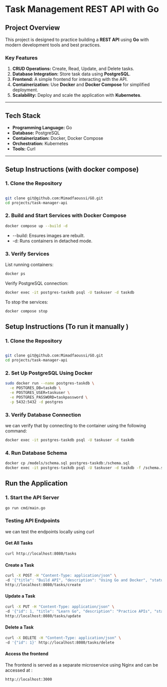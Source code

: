 # **Task Management REST API with Go**

## **Project Overview**

This project is designed to practice building a **REST API** using **Go** with modern development tools and best practices.

###  **Key Features**
1. **CRUD Operations:** Create, Read, Update, and Delete tasks.  
2. **Database Integration:** Store task data using **PostgreSQL**.
3. **Frontend:** A simple frontend for interacting with the API.
4. **Containerization:** Use **Docker** and **Docker Compose** for simplified deployment.  
5. **Scalability:** Deploy and scale the application with **Kubernetes**.  

---

## **Tech Stack**

- **Programming Language:** Go  
- **Database:** PostgreSQL  
- **Containerization:** Docker, Docker Compose  
- **Orchestration:** Kubernetes  
- **Tools:** Curl  

---


## **Setup Instructions (with docker compose)**

###  1. Clone the Repository


```bash

git clone git@github.com:Mimadfaoussi/GO.git
cd projects/task-manager-api
```

###  2. Build and Start Services with Docker Compose

```bash
docker compose up --build -d
```
<ul>
<li> --build: Ensures images are rebuilt. </li>
<li> -d: Runs containers in detached mode. </li>
</ul>


###  3. Verify Services
List running containers:
```bash
docker ps
```

Verify PostgreSQL connection:
```bash
docker exec -it postgres-taskdb psql -U taskuser -d taskdb
```

To stop the services:

```bash
docker compose stop
```

## **Setup Instructions (To run it manually )**

### 1. Clone the Repository


```bash

git clone git@github.com:Mimadfaoussi/GO.git
cd projects/task-manager-api
```

###  2. Set Up PostgreSQL Using Docker

```bash
sudo docker run --name postgres-taskdb \
  -e POSTGRES_DB=taskdb \
  -e POSTGRES_USER=taskuser \
  -e POSTGRES_PASSWORD=taskpassword \
  -p 5432:5432 -d postgres
```

### 3. Verify Database Connection 

we can verify that by connecting to the container using the following command:

```bash
docker exec -it postgres-taskdb psql -U taskuser -d taskdb
```

### 4. Run Database Schema 

```bash
docker cp /models/schema.sql postgres-taskdb:/schema.sql
docker exec -it postgres-taskdb psql -U taskuser -d taskdb -f /schema.sql
```


##  Run the Application

###  1. Start the API Server
```bash
go run cmd/main.go
```

###  Testing API Endpoints

we can test the endpoints locally using curl


####  Get All Tasks

```bash
curl http://localhost:8080/tasks
```


####  Create a Task

```bash
curl -X POST -H "Content-Type: application/json" \
-d '{"title": "Build API", "description": "Using Go and Docker", "status": "Pending"}' \
http://localhost:8080/tasks/create

```
#### Update a Task

```bash
curl -X PUT -H "Content-Type: application/json" \
-d '{"id": 1, "title": "Learn Go", "description": "Practice APIs", "status": "Done"}' \
http://localhost:8080/tasks/update
```

####  Delete a Task

```bash
curl -X DELETE -H "Content-Type: application/json" \
-d '{"id": 1}' http://localhost:8080/tasks/delete

```

#### Access the frontend

The frontend is served as a separate microservice using Nginx and can be accessed at :


```bash
http://localhost:3000
```

